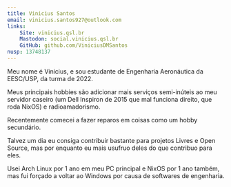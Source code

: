 ```yaml
---
title: Vinicius Santos
email: vinicius.santos927@outlook.com
links:
    Site: vinicius.qsl.br
    Mastodon: social.vinicius.qsl.br
    GitHub: github.com/ViniciusDMSantos
nusp: 13748137
---
```


Meu nome é Vinicius, e sou estudante de Engenharia Aeronáutica da EESC/USP, da turma de 2022.

Meus principais hobbies são adicionar mais serviços semi-inúteis ao meu servidor caseiro (um Dell Inspiron de 2015 que mal funciona direito, que roda NixOS) e radioamadorismo.

Recentemente comecei a fazer reparos em coisas como um hobby secundário.

Talvez um dia eu consiga contribuir bastante para projetos Livres e Open Source, mas por enquanto eu mais usufruo deles do que contribuo para eles.

Usei Arch Linux por 1 ano em meu PC principal e NixOS por 1 ano também, mas fui forçado a voltar ao Windows por causa de softwares de engenharia.